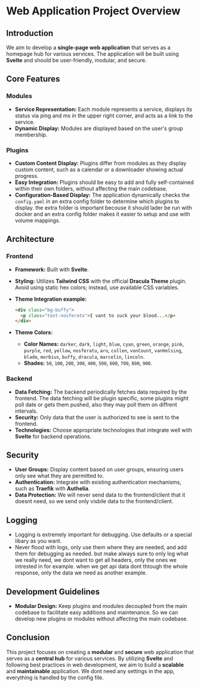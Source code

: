 # Web Application Project Overview

## Introduction

We aim to develop a **single-page web application** that serves as a homepage hub for various services. The application will be built using **Svelte** and should be user-friendly, modular, and secure.

## Core Features

### Modules

- **Service Representation:** Each module represents a service, displays its status via ping and ms in the upper right corner, and acts as a link to the service.
- **Dynamic Display:** Modules are displayed based on the user's group membership.

### Plugins

- **Custom Content Display:** Plugins differ from modules as they display custom content, such as a calendar or a downloader showing actual progress.
- **Easy Integration:** Plugins should be easy to add and fully self-contained within their own folders, without affecting the main codebase.
- **Configuration-Based Display:** The application dynamically checks the `config.yaml` in an extra config folder to determine which plugins to display. the extra folder is important becouse it should lader be run with docker and an extra config folder makes it easier to setup and use with volume mappings.

## Architecture

### Frontend

- **Framework:** Built with **Svelte**.
- **Styling:** Utilizes **Tailwind CSS** with the official **Dracula Theme** plugin. Avoid using static hex colors; instead, use available CSS variables.
- **Theme Integration example:**

  ```html
  <div class="bg-buffy">
  	<p class="text-nosferatu">I vant to suck your blood...</p>
  </div>
  ```

- **Theme Colors:**
  - **Color Names:** `darker`, `dark`, `light`, `blue`, `cyan`, `green`, `orange`, `pink`, `purple`, `red`, `yellow`, `nosferatu`, `aro`, `cullen`, `vonCount`, `vanHelsing`, `blade`, `morbius`, `buffy`, `dracula`, `marcelin`, `lincoln`.
  - **Shades:** `50`, `100`, `200`, `300`, `400`, `500`, `600`, `700`, `800`, `900`.

### Backend

- **Data Fetching:** The backend periodically fetches data required by the frontend. The data fetching will be plugin specific, some plugins might poll date or gets them pushed, also they may poll them on diffrent intervals.
- **Security:** Only data that the user is authorized to see is sent to the frontend.
- **Technologies:** Choose appropriate technologies that integrate well with **Svelte** for backend operations.

## Security

- **User Groups:** Display content based on user groups, ensuring users only see what they are permitted to.
- **Authentication:** Integrate with existing authentication mechanisms, such as **Traefik** with **Authelia**.
- **Data Protection:** We will never send data to the frontend/client that it doesnt need, so we send only visbile data to the frontend/client.

## Logging

- Logging is extremely important for debugging. Use defaults or a special libary as you want.
- Never flood with logs, only use them where they are needed, and add them for debugging as needed. but make always sure to only log what we really need, we dont want to get all headers, only the ones we intrested in for example. when we get api data dont thtough the whole response, only the data we need as another example.

## Development Guidelines

- **Modular Design:** Keep plugins and modules decoupled from the main codebase to facilitate easy additions and maintenance. So we can develop new plugins or modules without affecting the main codebase.

## Conclusion

This project focuses on creating a **modular** and **secure** web application that serves as a **central hub** for various services. By utilizing **Svelte** and following best practices in web development, we aim to build a **scalable** and **maintainable** application. We dont need any settings in the app, everything is handled by the config file.
